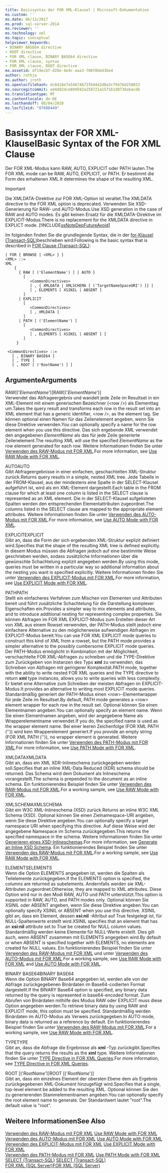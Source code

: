 ```yaml
---
title: Basissyntax der FOR XML-Klausel | Microsoft-Dokumentation
ms.custom: ''
ms.date: 06/13/2017
ms.prod: sql-server-2014
ms.reviewer: ''
ms.technology: xml
ms.topic: conceptual
helpviewer_keywords:
- BINARY BASE64 directive
- ROOT directive
- FOR XML clause, BINARY BASE64 directive
- FOR XML clause, syntax
- FOR XML clause, ROOT directive
ms.assetid: df19ecbf-d28e-4e9c-aaa3-700f8bbd3be4
author: rothja
ms.author: jroth
ms.openlocfilehash: dc0410e7a54674673f64442d8a3cf9476d250033
ms.sourcegitcommit: ad4d92dce894592a259721a1571b1d8736abacdb
ms.translationtype: MT
ms.contentlocale: de-DE
ms.lasthandoff: 08/04/2020
ms.locfileid: "87608449"
---
```

# <a name="basic-syntax-of-the-for-xml-clause"></a><span data-ttu-id="9f0a8-102">Basissyntax der FOR XML-Klausel</span><span class="sxs-lookup"><span data-stu-id="9f0a8-102">Basic Syntax of the FOR XML Clause</span></span>
  <span data-ttu-id="9f0a8-103">Der FOR XML-Modus kann RAW, AUTO, EXPLICIT oder PATH lauten.</span><span class="sxs-lookup"><span data-stu-id="9f0a8-103">The FOR XML mode can be RAW, AUTO, EXPLICIT, or PATH.</span></span> <span data-ttu-id="9f0a8-104">Er bestimmt die Form des erhaltenen XML.</span><span class="sxs-lookup"><span data-stu-id="9f0a8-104">It determines the shape of the resulting XML.</span></span>  
  
> [!IMPORTANT]  
>  <span data-ttu-id="9f0a8-105">Die XMLDATA-Direktive zur FOR XML-Option ist veraltet.</span><span class="sxs-lookup"><span data-stu-id="9f0a8-105">The XMLDATA directive to the FOR XML option is deprecated.</span></span> <span data-ttu-id="9f0a8-106">Verwenden Sie XSD-Generierung für RAW- und AUTO-Modus.</span><span class="sxs-lookup"><span data-stu-id="9f0a8-106">Use XSD generation in the case of RAW and AUTO modes.</span></span> <span data-ttu-id="9f0a8-107">Es gibt keinen Ersatz für die XMLDATA-Direktive im EXPLICIT-Modus.</span><span class="sxs-lookup"><span data-stu-id="9f0a8-107">There is no replacement for the XMLDATA directive in EXPLICT mode.</span></span> [!INCLUDE[ssNoteDepFutureAvoid](../../includes/ssnotedepfutureavoid-md.md)]  
  
 <span data-ttu-id="9f0a8-108">Im folgenden finden Sie die grundlegende Syntax, die in der [for-Klausel (Transact-SQL)](/sql/t-sql/queries/select-for-clause-transact-sql)beschrieben wird:</span><span class="sxs-lookup"><span data-stu-id="9f0a8-108">Following is the basic syntax that is described in [FOR Clause (Transact-SQL)](/sql/t-sql/queries/select-for-clause-transact-sql):</span></span>  
  
```  
[ FOR { BROWSE | <XML> } ]  
<XML> ::=  
XML   
    {   
      { RAW [ ('ElementName') ] | AUTO }   
        [   
           <CommonDirectives>   
           [ , { XMLDATA | XMLSCHEMA [ ('TargetNameSpaceURI') ]} ]   
           [ , ELEMENTS [ XSINIL | ABSENT ]   
        ]  
      | EXPLICIT   
        [   
           <CommonDirectives>   
           [ , XMLDATA ]   
        ]  
      | PATH [ ('ElementName') ]   
        [   
           <CommonDirectives>   
           [ , ELEMENTS [ XSINIL | ABSENT ] ]  
        ]  
     }   
  
 <CommonDirectives> ::=   
   [ , BINARY BASE64 ]  
   [ , TYPE ]  
   [ , ROOT [ ('RootName') ] ]  
```  
  
## <a name="arguments"></a><span data-ttu-id="9f0a8-109">Argumente</span><span class="sxs-lookup"><span data-stu-id="9f0a8-109">Arguments</span></span>  
 <span data-ttu-id="9f0a8-110">RAW[('*ElementName*')]</span><span class="sxs-lookup"><span data-stu-id="9f0a8-110">RAW[('*ElementName*')]</span></span>  
 <span data-ttu-id="9f0a8-111">Verwendet das Abfrageergebnis und wandelt jede Zeile im Resultset in ein XML-Element mit einem generischen Bezeichner (\<row />) als Elementtag um.</span><span class="sxs-lookup"><span data-stu-id="9f0a8-111">Takes the query result and transforms each row in the result set into an XML element that has a generic identifier, \<row />, as the element tag.</span></span> <span data-ttu-id="9f0a8-112">Sie können optional einen Namen für das Zeilenelement angeben, wenn Sie diese Direktive verwenden.</span><span class="sxs-lookup"><span data-stu-id="9f0a8-112">You can optionally specify a name for the row element when you use this directive.</span></span> <span data-ttu-id="9f0a8-113">Das sich ergebende XML verwendet den angegebenen *ElementName* als das für jede Zeile generierte Zeilenelement.</span><span class="sxs-lookup"><span data-stu-id="9f0a8-113">The resulting XML will use the specified *ElementName* as the row element generated for each row.</span></span> <span data-ttu-id="9f0a8-114">Weitere Informationen finden Sie unter [Verwenden des RAW-Modus mit FOR XML](use-raw-mode-with-for-xml.md).</span><span class="sxs-lookup"><span data-stu-id="9f0a8-114">For more information, see [Use RAW Mode with FOR XML](use-raw-mode-with-for-xml.md).</span></span>  
  
 <span data-ttu-id="9f0a8-115">AUTO</span><span class="sxs-lookup"><span data-stu-id="9f0a8-115">AUTO</span></span>  
 <span data-ttu-id="9f0a8-116">Gibt Abfrageergebnisse in einer einfachen, geschachtelten XML-Struktur zurück.</span><span class="sxs-lookup"><span data-stu-id="9f0a8-116">Returns query results in a simple, nested XML tree.</span></span> <span data-ttu-id="9f0a8-117">Jede Tabelle in der FROM-Klausel, aus der mindestens eine Spalte in der SELECT-Klausel aufgeführt ist, wird als ein XML-Element dargestellt.</span><span class="sxs-lookup"><span data-stu-id="9f0a8-117">Each table in the FROM clause for which at least one column is listed in the SELECT clause is represented as an XML element.</span></span> <span data-ttu-id="9f0a8-118">Die in der SELECT-Klausel aufgelisteten Spalten werden den entsprechenden Elementattributen zugeordnet.</span><span class="sxs-lookup"><span data-stu-id="9f0a8-118">The columns listed in the SELECT clause are mapped to the appropriate element attributes.</span></span> <span data-ttu-id="9f0a8-119">Weitere Informationen finden Sie unter [Verwenden des AUTO-Modus mit FOR XML](use-auto-mode-with-for-xml.md).</span><span class="sxs-lookup"><span data-stu-id="9f0a8-119">For more information, see [Use AUTO Mode with FOR XML](use-auto-mode-with-for-xml.md).</span></span>  
  
 <span data-ttu-id="9f0a8-120">EXPLICIT</span><span class="sxs-lookup"><span data-stu-id="9f0a8-120">EXPLICIT</span></span>  
 <span data-ttu-id="9f0a8-121">Gibt an, dass die Form der sich ergebenden XML-Struktur explizit definiert wird.</span><span class="sxs-lookup"><span data-stu-id="9f0a8-121">Specifies that the shape of the resulting XML tree is defined explicitly.</span></span> <span data-ttu-id="9f0a8-122">In diesem Modus müssen die Abfragen jedoch auf eine bestimmte Weise geschrieben werden, sodass zusätzliche Informationen über die gewünschte Schachtelung explizit angegeben werden.</span><span class="sxs-lookup"><span data-stu-id="9f0a8-122">By using this mode, queries must be written in a particular way so additional information about the nesting you want is specified explicitly.</span></span> <span data-ttu-id="9f0a8-123">Weitere Informationen finden Sie unter [Verwenden des EXPLICIT-Modus mit FOR XML](use-explicit-mode-with-for-xml.md).</span><span class="sxs-lookup"><span data-stu-id="9f0a8-123">For more information, see [Use EXPLICIT Mode with FOR XML](use-explicit-mode-with-for-xml.md).</span></span>  
  
 <span data-ttu-id="9f0a8-124">PATH</span><span class="sxs-lookup"><span data-stu-id="9f0a8-124">PATH</span></span>  
 <span data-ttu-id="9f0a8-125">Stellt ein einfacheres Verfahren zum Mischen von Elementen und Attributen bereit und führt zusätzliche Schachtelung für die Darstellung komplexer Eigenschaften ein.</span><span class="sxs-lookup"><span data-stu-id="9f0a8-125">Provides a simpler way to mix elements and attributes, and to introduce additional nesting for representing complex properties.</span></span> <span data-ttu-id="9f0a8-126">Sie können Abfragen im FOR XML EXPLICIT-Modus zum Erstellen dieser Art von XML aus einem Rowset verwenden, der PATH-Modus stellt jedoch eine einfachere Alternative zu den möglicherweise aufwendigen Abfragen im EXPLICIT-Modus bereit.</span><span class="sxs-lookup"><span data-stu-id="9f0a8-126">You can use FOR XML EXPLICIT mode queries to construct this kind of XML from a rowset, but the PATH mode provides a simpler alternative to the possibly cumbersome EXPLICIT mode queries.</span></span> <span data-ttu-id="9f0a8-127">Der PATH-Modus ermöglicht in Kombination mit der Möglichkeit, verschachtelte FOR XML-Abfragen zu schreiben und die TYPE-Direktive zum Zurückgeben von Instanzen des Typs **xml** zu verwenden, das Schreiben von Abfragen mit geringerer Komplexität.</span><span class="sxs-lookup"><span data-stu-id="9f0a8-127">PATH mode, together with the ability to write nested FOR XML queries and the TYPE directive to return **xml** type instances, allows you to write queries with less complexity.</span></span> <span data-ttu-id="9f0a8-128">Er bietet eine Alternative zum Schreiben der meisten Abfragen im EXPLICIT-Modus.</span><span class="sxs-lookup"><span data-stu-id="9f0a8-128">It provides an alternative to writing most EXPLICIT mode queries.</span></span> <span data-ttu-id="9f0a8-129">Standardmäßig generiert der PATH-Modus einen \<row>-Elementwrapper für jede Zeile im Resultset.</span><span class="sxs-lookup"><span data-stu-id="9f0a8-129">By default, PATH mode generates a \<row> element wrapper for each row in the result set.</span></span> <span data-ttu-id="9f0a8-130">Optional können Sie einen Elementnamen angeben.</span><span class="sxs-lookup"><span data-stu-id="9f0a8-130">You can optionally specify an element name.</span></span> <span data-ttu-id="9f0a8-131">Wenn Sie einen Elementnamen angeben, wird der angegebene Name als Wrapperelementname verwendet.</span><span class="sxs-lookup"><span data-stu-id="9f0a8-131">If you do, the specified name is used as the wrapper element name.</span></span> <span data-ttu-id="9f0a8-132">Bei einer leeren Zeichenfolge (FOR XML PATH ('')) wird kein Wrapperelement generiert.</span><span class="sxs-lookup"><span data-stu-id="9f0a8-132">If you provide an empty string (FOR XML PATH ('')), no wrapper element is generated.</span></span> <span data-ttu-id="9f0a8-133">Weitere Informationen finden Sie unter [Verwenden des PATH-Modus mit FOR XML](use-path-mode-with-for-xml.md).</span><span class="sxs-lookup"><span data-stu-id="9f0a8-133">For more information, see [Use PATH Mode with FOR XML](use-path-mode-with-for-xml.md).</span></span>  
  
 <span data-ttu-id="9f0a8-134">XMLDATA</span><span class="sxs-lookup"><span data-stu-id="9f0a8-134">XMLDATA</span></span>  
 <span data-ttu-id="9f0a8-135">Gibt an, dass ein XML XDR-Inlineschema zurückgegeben werden soll.</span><span class="sxs-lookup"><span data-stu-id="9f0a8-135">Specifies that an inline XML-Data Reduced (XDR) schema should be returned.</span></span> <span data-ttu-id="9f0a8-136">Das Schema wird dem Dokument als Inlineschema vorangestellt.</span><span class="sxs-lookup"><span data-stu-id="9f0a8-136">The schema is prepended to the document as an inline schema.</span></span> <span data-ttu-id="9f0a8-137">Ein funktionierendes Beispiel finden Sie unter [Verwenden des RAW-Modus mit FOR XML](use-raw-mode-with-for-xml.md).</span><span class="sxs-lookup"><span data-stu-id="9f0a8-137">For a working sample, see [Use RAW Mode with FOR XML](use-raw-mode-with-for-xml.md).</span></span>  
  
 <span data-ttu-id="9f0a8-138">XMLSCHEMA</span><span class="sxs-lookup"><span data-stu-id="9f0a8-138">XMLSCHEMA</span></span>  
 <span data-ttu-id="9f0a8-139">Gibt ein W3C XML-Inlineschema (XSD) zurück.</span><span class="sxs-lookup"><span data-stu-id="9f0a8-139">Returns an inline W3C XML Schema (XSD).</span></span> <span data-ttu-id="9f0a8-140">Optional können Sie einen Zielnamespace-URI angeben, wenn Sie diese Direktive angeben.</span><span class="sxs-lookup"><span data-stu-id="9f0a8-140">You can optionally specify a target namespace URI when specifying this directive.</span></span> <span data-ttu-id="9f0a8-141">Auf diese Weise wird der angegebene Namespace im Schema zurückgegeben.</span><span class="sxs-lookup"><span data-stu-id="9f0a8-141">This returns the specified namespace in the schema.</span></span> <span data-ttu-id="9f0a8-142">Weitere Informationen finden Sie unter [Generieren eines XSD-Inlineschemas](generate-an-inline-xsd-schema.md).</span><span class="sxs-lookup"><span data-stu-id="9f0a8-142">For more information, see [Generate an Inline XSD Schema](generate-an-inline-xsd-schema.md).</span></span> <span data-ttu-id="9f0a8-143">Ein funktionierendes Beispiel finden Sie unter [Verwenden des RAW-Modus mit FOR XML](use-raw-mode-with-for-xml.md).</span><span class="sxs-lookup"><span data-stu-id="9f0a8-143">For a working sample, see [Use RAW Mode with FOR XML](use-raw-mode-with-for-xml.md).</span></span>  
  
 <span data-ttu-id="9f0a8-144">ELEMENTS</span><span class="sxs-lookup"><span data-stu-id="9f0a8-144">ELEMENTS</span></span>  
 <span data-ttu-id="9f0a8-145">Wenn die Option ELEMENTS angegeben ist, werden die Spalten als Teilelemente zurückgegeben.</span><span class="sxs-lookup"><span data-stu-id="9f0a8-145">If the ELEMENTS option is specified, the columns are returned as subelements.</span></span> <span data-ttu-id="9f0a8-146">Andernfalls werden sie XML-Attributen zugeordnet.</span><span class="sxs-lookup"><span data-stu-id="9f0a8-146">Otherwise, they are mapped to XML attributes.</span></span> <span data-ttu-id="9f0a8-147">Diese Option wird nur in den Modi RAW, AUTO und PATH unterstützt.</span><span class="sxs-lookup"><span data-stu-id="9f0a8-147">This option is supported in RAW, AUTO, and PATH modes only.</span></span> <span data-ttu-id="9f0a8-148">Optional können Sie XSINIL oder ABSENT angeben, wenn Sie diese Direktive angeben.</span><span class="sxs-lookup"><span data-stu-id="9f0a8-148">You can optionally specify XSINIL or ABSENT when you use this directive.</span></span> <span data-ttu-id="9f0a8-149">XSINIL gibt an, dass ein Element, dessen **xsi:nil** -Attribut auf True festgelegt ist, für NULL-Spaltenwerte erstellt wird.</span><span class="sxs-lookup"><span data-stu-id="9f0a8-149">XSINIL specifies that an element that has an **xsi:nil** attribute set to True be created for NULL column values.</span></span> <span data-ttu-id="9f0a8-150">Standardmäßig werden keine Elemente für NULL-Werte erstellt. Dies gilt auch, wenn ABSENT zusammen mit ELEMENTS angegeben wird.</span><span class="sxs-lookup"><span data-stu-id="9f0a8-150">By default or when ABSENT is specified together with ELEMENTS, no elements are created for NULL values.</span></span> <span data-ttu-id="9f0a8-151">Ein funktionierendes Beispiel finden Sie unter [Verwenden des RAW-Modus mit FOR XML](use-raw-mode-with-for-xml.md) und unter [Verwenden des AUTO-Modus mit FOR XML](use-auto-mode-with-for-xml.md).</span><span class="sxs-lookup"><span data-stu-id="9f0a8-151">For a working sample, see [Use RAW Mode with FOR XML](use-raw-mode-with-for-xml.md) and [Use AUTO Mode with FOR XML](use-auto-mode-with-for-xml.md).</span></span>  
  
 <span data-ttu-id="9f0a8-152">BINARY BASE64</span><span class="sxs-lookup"><span data-stu-id="9f0a8-152">BINARY BASE64</span></span>  
 <span data-ttu-id="9f0a8-153">Wenn die Option BINARY Base64 angegeben ist, werden alle von der Abfrage zurückgegebenen Binärdaten im Base64-codierten Format dargestellt.</span><span class="sxs-lookup"><span data-stu-id="9f0a8-153">If the BINARY Base64 option is specified, any binary data returned by the query is represented in base64-encoded format.</span></span> <span data-ttu-id="9f0a8-154">Zum Abrufen von Binärdaten mithilfe des Modus RAW oder EXPLICIT muss diese Option angegeben werden.</span><span class="sxs-lookup"><span data-stu-id="9f0a8-154">To retrieve binary data by using RAW and EXPLICIT mode, this option must be specified.</span></span> <span data-ttu-id="9f0a8-155">Standardmäßig werden Binärdaten im AUTO-Modus als Verweis zurückgegeben.</span><span class="sxs-lookup"><span data-stu-id="9f0a8-155">In AUTO mode, binary data is returned as a reference by default.</span></span> <span data-ttu-id="9f0a8-156">Ein funktionierendes Beispiel finden Sie unter [Verwenden des RAW-Modus mit FOR XML](use-raw-mode-with-for-xml.md).</span><span class="sxs-lookup"><span data-stu-id="9f0a8-156">For a working sample, see [Use RAW Mode with FOR XML](use-raw-mode-with-for-xml.md).</span></span>  
  
 <span data-ttu-id="9f0a8-157">TYPE</span><span class="sxs-lookup"><span data-stu-id="9f0a8-157">TYPE</span></span>  
 <span data-ttu-id="9f0a8-158">Gibt an, dass die Abfrage die Ergebnisse als **xml** -Typ zurückgibt.</span><span class="sxs-lookup"><span data-stu-id="9f0a8-158">Specifies that the query returns the results as the **xml** type.</span></span> <span data-ttu-id="9f0a8-159">Weitere Informationen finden Sie unter [TYPE Directive in FOR XML Queries](type-directive-in-for-xml-queries.md).</span><span class="sxs-lookup"><span data-stu-id="9f0a8-159">For more information, see [TYPE Directive in FOR XML Queries](type-directive-in-for-xml-queries.md).</span></span>  
  
 <span data-ttu-id="9f0a8-160">ROOT [('*RootName*')]</span><span class="sxs-lookup"><span data-stu-id="9f0a8-160">ROOT [('*RootName*')]</span></span>  
 <span data-ttu-id="9f0a8-161">Gibt an, dass ein einzelnes Element der obersten Ebene dem als Ergebnis zurückgegebenen XML-Dokument hinzugefügt wird.</span><span class="sxs-lookup"><span data-stu-id="9f0a8-161">Specifies that a single, top-level element be added to the resulting XML.</span></span> <span data-ttu-id="9f0a8-162">Optional können Sie den zu generierenden Stammelementnamen angeben.</span><span class="sxs-lookup"><span data-stu-id="9f0a8-162">You can optionally specify the root element name to generate.</span></span> <span data-ttu-id="9f0a8-163">Der Standardwert lautet "root".</span><span class="sxs-lookup"><span data-stu-id="9f0a8-163">The default value is "root".</span></span>  
  
## <a name="see-also"></a><span data-ttu-id="9f0a8-164">Weitere Informationen</span><span class="sxs-lookup"><span data-stu-id="9f0a8-164">See Also</span></span>  
 <span data-ttu-id="9f0a8-165">[Verwenden des RAW-Modus mit FOR XML](use-raw-mode-with-for-xml.md) </span><span class="sxs-lookup"><span data-stu-id="9f0a8-165">[Use RAW Mode with FOR XML](use-raw-mode-with-for-xml.md) </span></span>  
 <span data-ttu-id="9f0a8-166">[Verwenden des AUTO-Modus mit FOR XML](use-auto-mode-with-for-xml.md) </span><span class="sxs-lookup"><span data-stu-id="9f0a8-166">[Use AUTO Mode with FOR XML](use-auto-mode-with-for-xml.md) </span></span>  
 <span data-ttu-id="9f0a8-167">[Verwenden des EXPLICIT-Modus mit FOR XML](use-explicit-mode-with-for-xml.md) </span><span class="sxs-lookup"><span data-stu-id="9f0a8-167">[Use EXPLICIT Mode with FOR XML](use-explicit-mode-with-for-xml.md) </span></span>  
 <span data-ttu-id="9f0a8-168">[Verwenden des PATH-Modus mit FOR XML](use-path-mode-with-for-xml.md) </span><span class="sxs-lookup"><span data-stu-id="9f0a8-168">[Use PATH Mode with FOR XML](use-path-mode-with-for-xml.md) </span></span>  
 <span data-ttu-id="9f0a8-169">[SELECT &#40;Transact-SQL&#41;](/sql/t-sql/queries/select-transact-sql) </span><span class="sxs-lookup"><span data-stu-id="9f0a8-169">[SELECT &#40;Transact-SQL&#41;](/sql/t-sql/queries/select-transact-sql) </span></span>  
 [<span data-ttu-id="9f0a8-170">FOR XML &#40;SQL Server&#41;</span><span class="sxs-lookup"><span data-stu-id="9f0a8-170">FOR XML &#40;SQL Server&#41;</span></span>](for-xml-sql-server.md)  
  
  
